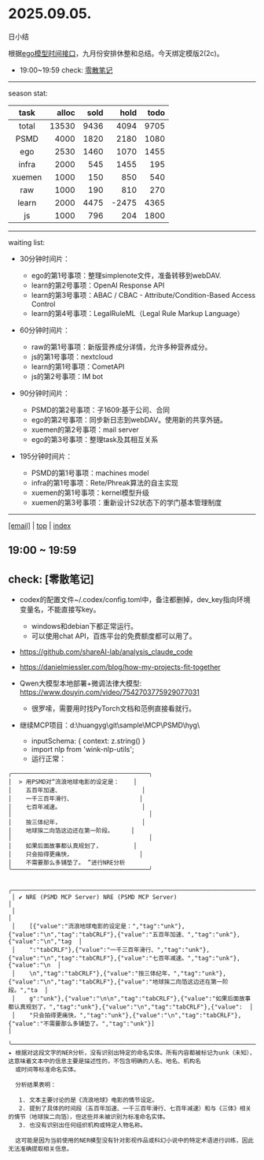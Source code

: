 # 2025.09.05.
日小结

<a id="top"></a>
根据[ego模型时间接口](https://gitee.com/hyg/blog/blob/master/timeflow.md)，九月份安排休整和总结。今天绑定模版2(2c)。

<a id="index"></a>
- 19:00~19:59	check: [零散笔记](#20250905190000)

---
season stat:

| task | alloc | sold | hold | todo |
| :---: | ---: | ---: | ---: | ---: |
| total | 13530 | 9436 | 4094 | 9705 |
| PSMD | 4000 | 1820 | 2180 | 1080 |
| ego | 2530 | 1460 | 1070 | 1455 |
| infra | 2000 | 545 | 1455 | 195 |
| xuemen | 1000 | 150 | 850 | 540 |
| raw | 1000 | 190 | 810 | 270 |
| learn | 2000 | 4475 | -2475 | 4365 |
| js | 1000 | 796 | 204 | 1800 |

---
waiting list:


- 30分钟时间片：
  - ego的第1号事项：整理simplenote文件，准备转移到webDAV.
  - learn的第2号事项：OpenAI Response API
  - learn的第3号事项：ABAC / CBAC - Attribute/Condition-Based Access Control
  - learn的第4号事项：LegalRuleML（Legal Rule Markup Language）

- 60分钟时间片：
  - raw的第1号事项：新版营养成分详情，允许多种营养成分。
  - js的第1号事项：nextcloud
  - learn的第1号事项：CometAPI
  - js的第2号事项：IM bot

- 90分钟时间片：
  - PSMD的第2号事项：子1609:基于公司、合同
  - ego的第2号事项：同步新日志到webDAV。使用新的共享外链。
  - xuemen的第2号事项：mail server
  - ego的第3号事项：整理task及其相互关系

- 195分钟时间片：
  - PSMD的第1号事项：machines model
  - infra的第1号事项：Rete/Phreak算法的自主实现
  - xuemen的第1号事项：kernel模型升级
  - xuemen的第3号事项：重新设计S2状态下的学门基本管理制度

---
<a href="mailto:huangyg@mars22.com?subject=关于2025.09.05.[无名任务]任务&body=日期: 2025.09.05.%0D%0A序号: 10%0D%0A手稿:../../draft/2025/20250905.03.md%0D%0A---请勿修改邮件主题及以上内容 从下一行开始写您的想法---%0D%0A">[email]</a> | [top](#top) | [index](#index)
<a id="20250905190000"></a>
## 19:00 ~ 19:59
## check: [零散笔记]

- codex的配置文件~/.codex/config.toml中，备注都删掉，dev_key指向环境变量名，不能直接写key。
	- windows和debian下都正常运行。
	- 可以使用chat API，百炼平台的免费额度都可以用了。
- https://github.com/shareAI-lab/analysis_claude_code
- https://danielmiessler.com/blog/how-my-projects-fit-together
- Qwen大模型本地部署+微调法律大模型: https://www.douyin.com/video/7542703775929077031
	- 很罗嗦，需要用时找PyTorch文档和范例直接看就行。 

- 继续MCP项目：d:\huangyg\git\sample\MCP\PSMD\hyg\
	- inputSchema: { context: z.string() }
	- import nlp from 'wink-nlp-utils';
	- 运行正常：
```
╭───────────────────────────────────────╮
│  > 用PSMD对“流浪地球电影的设定是：    │
│    五百年加速、                       │
│    一千三百年滑行、                   │
│    七百年减速。                       │
│                                       │
│    按三体纪年，                       │
│    地球挨二向箔这边还在第一阶段。     │
│                                       │
│    如果后面故事都认真规划了，         │
│    只会拍得更痛快，                   │
│    不需要那么多铺垫了。 ​​​”进行NRE分析
╰───────────────────────────────────────╯

 ╭────────────────────────────────────────────────────────────────────────────────────────────────────────────────────────────────────────────╮
 │ ✔ NRE (PSMD MCP Server) NRE (PSMD MCP Server)                                                                                             │
 │                                                                                                                                            │
 │    [{"value":"流浪地球电影的设定是：","tag":"unk"},{"value":"\n","tag":"tabCRLF"},{"value":"五百年加速、","tag":"unk"},{"value":"\n","tag  │
 │    ":"tabCRLF"},{"value":"一千三百年滑行、","tag":"unk"},{"value":"\n","tag":"tabCRLF"},{"value":"七百年减速。","tag":"unk"},{"value":"\n  │
 │    \n","tag":"tabCRLF"},{"value":"按三体纪年，","tag":"unk"},{"value":"\n","tag":"tabCRLF"},{"value":"地球挨二向箔这边还在第一阶段。","ta  │
 │    g":"unk"},{"value":"\n\n","tag":"tabCRLF"},{"value":"如果后面故事都认真规划了，","tag":"unk"},{"value":"\n","tag":"tabCRLF"},{"value":  │
 │    "只会拍得更痛快，","tag":"unk"},{"value":"\n","tag":"tabCRLF"},{"value":"不需要那么多铺垫了。","tag":"unk"}]                            │
 ╰────────────────────────────────────────────────────────────────────────────────────────────────────────────────────────────────────────────╯
✦ 根据对这段文字的NER分析，没有识别出特定的命名实体。所有内容都被标记为unk（未知），这意味着文本中的信息主要是描述性的，不包含明确的人名、地名、机构名
  或时间等标准命名实体。

  分析结果表明：

   1. 文本主要讨论的是《流浪地球》电影的情节设定。
   2. 提到了具体的时间段（五百年加速、一千三百年滑行、七百年减速）和与《三体》相关的情节（地球挨二向箔），但这些并未被识别为标准命名实体。
   3. 也没有识别出任何组织机构或特定人物名称。

  这可能是因为当前使用的NER模型没有针对影视作品或科幻小说中的特定术语进行训练，因此无法准确提取相关信息。
```
